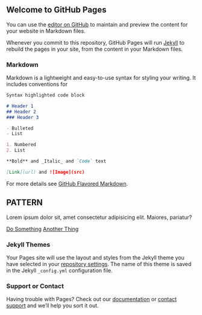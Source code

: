 ## Welcome to GitHub Pages

You can use the [editor on GitHub](https://github.com/bibeksh101/test01.github.io/edit/master/index.md) to maintain and preview the content for your website in Markdown files.

Whenever you commit to this repository, GitHub Pages will run [Jekyll](https://jekyllrb.com/) to rebuild the pages in your site, from the content in your Markdown files.

### Markdown

Markdown is a lightweight and easy-to-use syntax for styling your writing. It includes conventions for

```markdown
Syntax highlighted code block

# Header 1
## Header 2
### Header 3

- Bulleted
- List

1. Numbered
2. List

**Bold** and _Italic_ and `Code` text

[Link](url) and ![Image](src)
```

For more details see [GitHub Flavored Markdown](https://guides.github.com/features/mastering-markdown/).
    <section id="header" class="jumbotron text-center">
        <h1 class="display-3">PATTERN</h1>
        <p class="lead">Lorem ipsum dolor sit, amet consectetur adipisicing elit. Maiores, pariatur?</p>
        <a href="" class="btn btn-primary">Do Something</a>
        <a href="" class="btn btn-success">Another Thing</a>
    </section>
    
### Jekyll Themes

Your Pages site will use the layout and styles from the Jekyll theme you have selected in your [repository settings](https://github.com/bibeksh101/test01.github.io/settings). The name of this theme is saved in the Jekyll `_config.yml` configuration file.

### Support or Contact

Having trouble with Pages? Check out our [documentation](https://help.github.com/categories/github-pages-basics/) or [contact support](https://github.com/contact) and we’ll help you sort it out.
